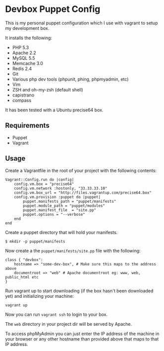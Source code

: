 Devbox Puppet Config
====================

This is my personal puppet configuration which I use with vagrant to setup my development box.

It installs the following:
* PHP 5.3
* Apache 2.2
* MySQL 5.5
* Memcache 3.0
* Redis 2.4
* Git
* Various php dev tools (phpunit, phing, phpmyadmin, etc)
* Vim
* ZSH and oh-my-zsh (default shell)
* capistrano
* compass

It has been tested with a Ubuntu precise64 box.

Requirements
------------

* Puppet
* Vagrant

Usage
-----

Create a Vagrantfile in the root of your project with the following contents:

```
Vagrant::Config.run do |config|
    config.vm.box = "precise64"
    config.vm.network :hostonly, "33.33.33.10"
    config.vm.box_url = "http://files.vagrantup.com/precise64.box"
    config.vm.provision :puppet do |puppet|
        puppet.manifests_path = "puppet/manifests"
        puppet.module_path = "puppet/modules"
        puppet.manifest_file  = "site.pp"
        puppet.options = "--verbose"
    end
end
```

Create a puppet directory that will hold your manifests.

```
$ mkdir -p puppet/manifests
```

Now create a the ```puppet/manifests/site.pp``` file with the following:
```
class { "devbox":
    hostname => "some-dev-box", # Make sure this maps to the address above
    documentroot => "web" # Apache documentroot eg: www, web, public_html etc
}
```

Run vagrant up to start downloading (if the box hasn't been downloaded yet) and initializing your machine:
```
vagrant up
```

Now you can run ```vagrant ssh``` to login to your box.

The ```web``` directory in your project dir will be served by Apache.

To access phpMyAdmin you can just enter the IP address of the machine in your browser or any other hostname than provided above that maps to that IP address.

